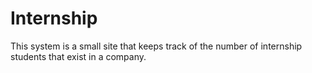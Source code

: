 # Internship
This system is a small site that keeps track of the number of internship students that exist in a company.
